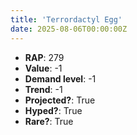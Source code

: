 ```yaml
---
title: 'Terrordactyl Egg'
date: 2025-08-06T00:00:00Z
---
```

- **RAP**: 279
- **Value**: -1
- **Demand level**: -1
- **Trend**: -1
- **Projected?**: True
- **Hyped?**: True
- **Rare?**: True

